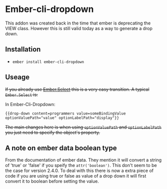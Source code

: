 # Ember-cli-dropdown

This addon was created back in the time that ember is deprecating the VIEW class. However this is still valid today as a way to generate a drop down.

## Installation

* `ember install ember-cli-dropdown`

## Useage


~~If you already use [Ember.Select](http://emberjs.com/api/classes/Ember.Select.html) this is a very easy transition. A typical `Ember.Select` is:~~

In Ember-Cli-Dropdown:

```
{{drop-down content=programmers value=someBindingValue optionValuePath="value" optionLabelPath="display"}}
```

~~The main changes here is when using `optionValuePath` and `optionLabelPath` you just need to specify the object's property.~~


## A note on ember data boolean type

From the documentation of ember data. They mention it will convert a string of 'true' or 'false' if you speify the ```attr('boolean')```. This don't seem to be the case for version 2.4.0. To deal with this there is now a extra piece of code if you are using true or false as value of a drop down it will first convert it to boolean before setting the value.
